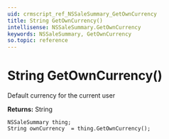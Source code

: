 ```yaml
---
uid: crmscript_ref_NSSaleSummary_GetOwnCurrency
title: String GetOwnCurrency()
intellisense: NSSaleSummary.GetOwnCurrency
keywords: NSSaleSummary, GetOwnCurrency
so.topic: reference
---
```


# String GetOwnCurrency()

Default currency for the current user

**Returns:** String

```crmscript
NSSaleSummary thing;
String ownCurrency  = thing.GetOwnCurrency();
```

